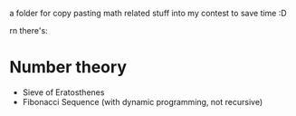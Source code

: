 a folder for copy pasting math related stuff into my contest to save time :D


rn there's:

# Number theory
- Sieve of Eratosthenes 
- Fibonacci Sequence (with dynamic programming, not recursive)
